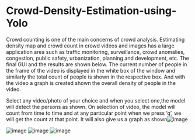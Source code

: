 # Crowd-Density-Estimation-using-Yolo
Crowd counting is one of the main concerns of crowd analysis. Estimating  density map and crowd count in crowd videos and images has a large  application area such as traffic monitoring, surveillance, crowd anomalies,  congestion, public safety, urbanization, planning and development, etc.
The final GUI and the results are shown below. The current number of people in the frame  of the video is displayed in the white box of the window and similarly the total count of  people is shown in the respective box. And with the video a graph is created shown the  overall density of people in the video.

Select any video/photo of your choice and when  you select one,the model will detect the persons as  shown.
On selection of video, the model will count from  time to time and at any particular point when we  press ‘q’, we will get the count at that point.
It will also give us a graph as shown![image](https://user-images.githubusercontent.com/90322640/215266242-37eebc97-379b-45db-8b80-ad0fe5cd218e.png)

![image](https://user-images.githubusercontent.com/90322640/215266156-afb7642c-f06f-47f1-bd46-3879a7d25c08.png)
![image](https://user-images.githubusercontent.com/90322640/215266163-1af09756-08eb-49e4-8805-4ca830bf544a.png)
![image](https://user-images.githubusercontent.com/90322640/215266180-4c2b0da2-f286-44e8-a71f-946915af8943.png)

